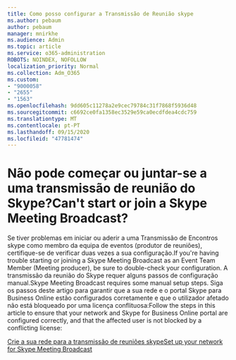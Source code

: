 ```yaml
---
title: Como posso configurar a Transmissão de Reunião skype
ms.author: pebaum
author: pebaum
manager: mnirkhe
ms.audience: Admin
ms.topic: article
ms.service: o365-administration
ROBOTS: NOINDEX, NOFOLLOW
localization_priority: Normal
ms.collection: Adm_O365
ms.custom:
- "9000058"
- "2655"
- "1563"
ms.openlocfilehash: 9dd605c11278a2e9cec79784c31f7868f5936d48
ms.sourcegitcommit: c6692ce0fa1358ec3529e59ca0ecdfdea4cdc759
ms.translationtype: MT
ms.contentlocale: pt-PT
ms.lasthandoff: 09/15/2020
ms.locfileid: "47781474"
---
```

# <a name="cant-start-or-join-a-skype-meeting-broadcast"></a><span data-ttu-id="20e2f-102">Não pode começar ou juntar-se a uma transmissão de reunião do Skype?</span><span class="sxs-lookup"><span data-stu-id="20e2f-102">Can't start or join a Skype Meeting Broadcast?</span></span>

<span data-ttu-id="20e2f-103">Se tiver problemas em iniciar ou aderir a uma Transmissão de Encontros skype como membro da equipa de eventos (produtor de reuniões), certifique-se de verificar duas vezes a sua configuração.</span><span class="sxs-lookup"><span data-stu-id="20e2f-103">If you're having trouble starting or joining a Skype Meeting Broadcast as an Event Team Member (Meeting producer), be sure to double-check your configuration.</span></span> <span data-ttu-id="20e2f-104">A transmissão da reunião do Skype requer alguns passos de configuração manual.</span><span class="sxs-lookup"><span data-stu-id="20e2f-104">Skype Meeting Broadcast requires some manual setup steps.</span></span> <span data-ttu-id="20e2f-105">Siga os passos deste artigo para garantir que a sua rede e o portal Skype para Business Online estão configurados corretamente e que o utilizador afetado não está bloqueado por uma licença conflituosa:</span><span class="sxs-lookup"><span data-stu-id="20e2f-105">Follow the steps in this article to ensure that your network and Skype for Business Online portal are configured correctly, and that the affected user is not blocked by a conflicting license:</span></span>

[<span data-ttu-id="20e2f-106">Crie a sua rede para a transmissão de reuniões skype</span><span class="sxs-lookup"><span data-stu-id="20e2f-106">Set up your network for Skype Meeting Broadcast</span></span>](https://docs.microsoft.com/SkypeForBusiness/set-up-your-network-for-skype-meeting-broadcast/set-up-your-network-for-skype-meeting-broadcast)